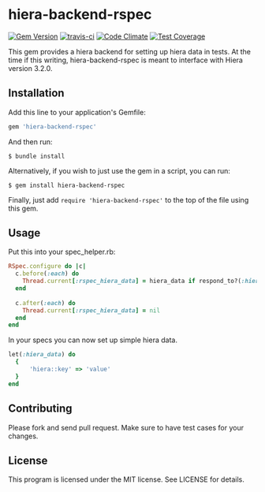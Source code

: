 hiera-backend-rspec
============

[![Gem Version](https://badge.fury.io/rb/hiera-backend-rspec.svg)](http://badge.fury.io/rb/hiera-backend-rspec) [![travis-ci](https://travis-ci.org/otto-de/hiera-backend-rspec.png?branch=master)](https://travis-ci.org/otto-de/hiera-backend-rspec) [![Code Climate](https://codeclimate.com/github/otto-de/hiera-backend-rspec/badges/gpa.svg)](https://codeclimate.com/github/otto-de/hiera-backend-rspec) [![Test Coverage](https://codeclimate.com/github/otto-de/hiera-backend-rspec/badges/coverage.svg)](https://codeclimate.com/github/otto-de/hiera-backend-rspec)

This gem provides a hiera backend for setting up hiera data in tests. At the time if this writing, hiera-backend-rspec is meant to interface with Hiera version 3.2.0.

Installation
------------

Add this line to your application's Gemfile:

```ruby
gem 'hiera-backend-rspec'
```

And then run:

```shell
$ bundle install
```

Alternatively, if you wish to just use the gem in a script, you can run:

```shell
$ gem install hiera-backend-rspec
```

Finally, just add `require 'hiera-backend-rspec'` to the top of the file using this gem.

Usage
-----

Put this into your spec_helper.rb:

```ruby
RSpec.configure do |c|
  c.before(:each) do
    Thread.current[:rspec_hiera_data] = hiera_data if respond_to?(:hiera_data)
  end
    
  c.after(:each) do
    Thread.current[:rspec_hiera_data] = nil
  end
end
```

In your specs you can now set up simple hiera data.

```ruby
let(:hiera_data) do
  {
      'hiera::key' => 'value'
  }
end
```


Contributing
------------

Please fork and send pull request.
Make sure to have test cases for your changes.

License
-------

This program is licensed under the MIT license. See LICENSE for details.
